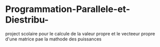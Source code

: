 # Programmation-Parallele-et-Diestribu-
project scolaire pour le calcule de la valeur propre et le vecteeur propre d'une matrice pae la mathode des puissances
